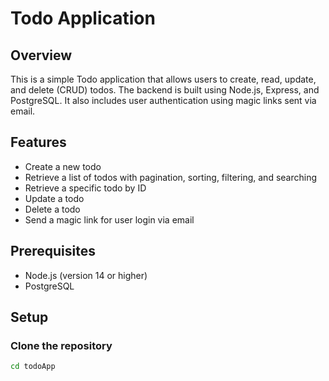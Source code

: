 # Todo Application

## Overview

This is a simple Todo application that allows users to create, read, update, and delete (CRUD) todos. The backend is built using Node.js, Express, and PostgreSQL. It also includes user authentication using magic links sent via email.

## Features

- Create a new todo
- Retrieve a list of todos with pagination, sorting, filtering, and searching
- Retrieve a specific todo by ID
- Update a todo
- Delete a todo
- Send a magic link for user login via email

## Prerequisites

- Node.js (version 14 or higher)
- PostgreSQL

## Setup

### Clone the repository

```bash
cd todoApp
